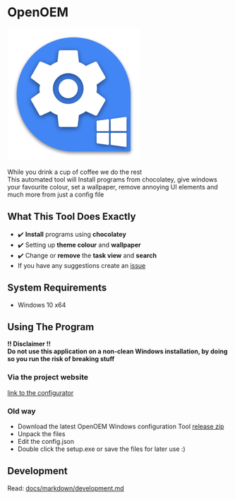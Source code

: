 # OpenOEM
![Project logo](/src/icon-small.png?raw=true "Project logo")

While you drink a cup of coffee we do the rest  
This automated tool will Install programs from chocolatey, give windows your favourite colour, set a wallpaper, remove annoying UI elements and much more from just a config file

## What This Tool Does Exactly
- :heavy_check_mark: **Install** programs using **chocolatey** 
- :heavy_check_mark: Setting up **theme colour** and **wallpaper**  
- :heavy_check_mark: Change or **remove** the **task view** and **search**
- If you have any suggestions create an [issue](https://github.com/dennis1248/OpenOEM/issues)

## System Requirements
- Windows 10 x64  

## Using The Program
**!! Disclaimer !!**  
**Do not use this application on a non-clean Windows installation, by doing so you run the risk of breaking stuff**
### Via the project website
[link to the configurator](https://openoem.masterracegeeks.eu/#configure)
### Old way
- Download the latest OpenOEM Windows configuration Tool [release zip](https://github.com/dennis1248/OpenOEM/releases)
- Unpack the files
- Edit the config.json
- Double click the setup.exe or save the files for later use :)

## Development
Read: [docs/markdown/development.md](https://github.com/dennis1248/OpenOEM/blob/master/docs/markdown/development.md)